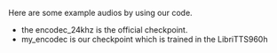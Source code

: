 Here are some example audios by using our code.

- the encodec_24khz is the official checkpoint.
- my_encodec is our checkpoint which is trained in the LibriTTS960h
